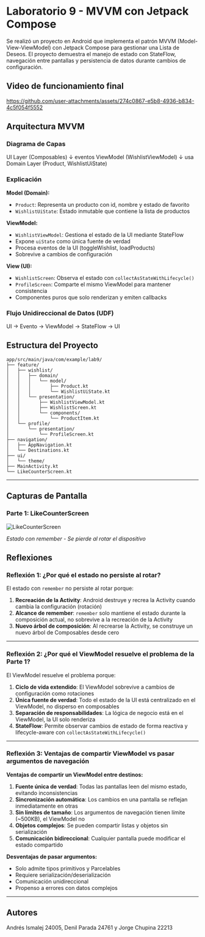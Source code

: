 # Laboratorio 9 - MVVM con Jetpack Compose
Se realizó un proyecto en Android que implementa el patrón MVVM (Model-View-ViewModel) con Jetpack Compose para gestionar una Lista de Deseos. 
El proyecto demuestra el manejo de estado con StateFlow, navegación entre pantallas y persistencia de datos durante cambios de configuración.

## Video de funcionamiento final



https://github.com/user-attachments/assets/274c0867-e5b8-4936-b834-4c5f054f5552



## Arquitectura MVVM

### Diagrama de Capas
UI Layer (Composables)
↓ eventos
ViewModel (WishlistViewModel)
↓ usa
Domain Layer (Product, WishlistUiState)

### Explicación

**Model (Domain):**
- `Product`: Representa un producto con id, nombre y estado de favorito
- `WishlistUiState`: Estado inmutable que contiene la lista de productos

**ViewModel:**
- `WishlistViewModel`: Gestiona el estado de la UI mediante StateFlow
- Expone `uiState` como única fuente de verdad
- Procesa eventos de la UI (toggleWishlist, loadProducts)
- Sobrevive a cambios de configuración

**View (UI):**
- `WishlistScreen`: Observa el estado con `collectAsStateWithLifecycle()`
- `ProfileScreen`: Comparte el mismo ViewModel para mantener consistencia
- Componentes puros que solo renderizan y emiten callbacks

### Flujo Unidireccional de Datos (UDF)
UI → Evento → ViewModel → StateFlow → UI

## Estructura del Proyecto
```
app/src/main/java/com/example/lab9/
├── feature/
│   ├── wishlist/
│   │   ├── domain/
│   │   │   └── model/
│   │   │       ├── Product.kt
│   │   │       └── WishlistUiState.kt
│   │   └── presentation/
│   │       ├── WishlistViewModel.kt
│   │       ├── WishlistScreen.kt
│   │       └── components/
│   │           └── ProductItem.kt
│   └── profile/
│       └── presentation/
│           └── ProfileScreen.kt
├── navigation/
│   ├── AppNavigation.kt
│   └── Destinations.kt
├── ui/
│   └── theme/
├── MainActivity.kt
└── LikeCounterScreen.kt
```
---

## Capturas de Pantalla

### Parte 1: LikeCounterScreen

![LikeCounterScreen](ruta/a/captura1.png)

*Estado con remember - Se pierde al rotar el dispositivo*

## Reflexiones

### Reflexión 1: ¿Por qué el estado no persiste al rotar?

El estado con `remember` no persiste al rotar porque:

1. **Recreación de la Activity**: Android destruye y recrea la Activity cuando cambia la configuración (rotación)
2. **Alcance de remember**: `remember` solo mantiene el estado durante la composición actual, no sobrevive a la recreación de la Activity
3. **Nuevo árbol de composición**: Al recrearse la Activity, se construye un nuevo árbol de Composables desde cero

---

### Reflexión 2: ¿Por qué el ViewModel resuelve el problema de la Parte 1?

El ViewModel resuelve el problema porque:

1. **Ciclo de vida extendido**: El ViewModel sobrevive a cambios de configuración como rotaciones
2. **Única fuente de verdad**: Todo el estado de la UI está centralizado en el ViewModel, no disperso en composables
3. **Separación de responsabilidades**: La lógica de negocio está en el ViewModel, la UI solo renderiza
4. **StateFlow**: Permite observar cambios de estado de forma reactiva y lifecycle-aware con `collectAsStateWithLifecycle()`

---

### Reflexión 3: Ventajas de compartir ViewModel vs pasar argumentos de navegación

**Ventajas de compartir un ViewModel entre destinos:**

1. **Fuente única de verdad**: Todas las pantallas leen del mismo estado, evitando inconsistencias
2. **Sincronización automática**: Los cambios en una pantalla se reflejan inmediatamente en otras
3. **Sin límites de tamaño**: Los argumentos de navegación tienen límite (~500KB), el ViewModel no
4. **Objetos complejos**: Se pueden compartir listas y objetos sin serialización
5. **Comunicación bidireccional**: Cualquier pantalla puede modificar el estado compartido

**Desventajas de pasar argumentos:**
- Solo admite tipos primitivos y Parcelables
- Requiere serialización/deserialización
- Comunicación unidireccional
- Propenso a errores con datos complejos

---

## Autores

Andrés Ismalej 24005, Denil Parada 24761 y Jorge Chupina 22213
